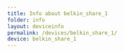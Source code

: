 ```yaml
---
title: Info about belkin_share_1
folder: info
layout: deviceinfo
permalink: /devices/belkin_share_1/
device: belkin_share_1
---
```


